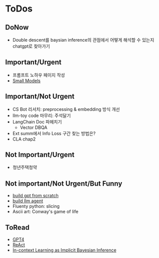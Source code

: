 # ToDos

## DoNow
- Double descent를 baysian inference의 관점에서 어떻게 해석할 수 있는지 chatgpt로 찾아가기

## Important/Urgent
- 프롬프트 노하우 페이지 작성 
- [Small Models](https://arxiv.org/pdf/1912.02292.pdf)

## Important/Not Urgent
- CS Bot 리서치: preprocessing & embedding 방식 개선
- llm-toy code 마무리: 주석달기
- LangChain Doc 파헤치기
    - Vector DBQA  
- Ext summ에서 Info Loss 구간 찾는 방법은?
- CLA chap2

## Not Important/Urgent
- 청년주택청약

## Not important/Not Urgent/But Funny
- [build gpt from scratch](https://youtu.be/kCc8FmEb1nY)
- [build llm agent](https://github.com/junuMoon/llm_agents)
- Fluenty python: slicing
- Ascii art: Conway's game of life

## ToRead
- [GPT4](https://arxiv.org/pdf/2303.08774.pdf)
- [ReAct](https://arxiv.org/pdf/2210.03629.pdf)
- [In-context Learning as Implicit Bayesian Inference](https://arxiv.org/pdf/2111.02080.pdf) 
